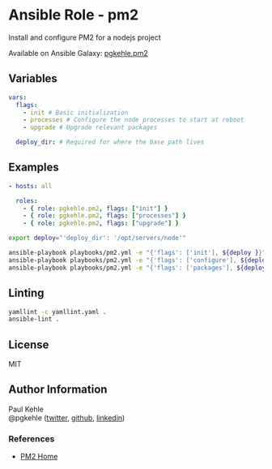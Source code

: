 # Ansible Role - pm2

Install and configure PM2 for a nodejs project

Available on Ansible Galaxy: [pgkehle.pm2](https://galaxy.ansible.com/pgkehle/pm2)

## Variables

```yaml
vars:
  flags:
    - init # Basic initialization
    - processes # Configure the node processes to start at reboot
    - upgrade # Upgrade relevant packages

  deploy_dir: # Required for where the base path lives
```

## Examples

```yaml
- hosts: all

  roles:
    - { role: pgkehle.pm2, flags: ["init"] }
    - { role: pgkehle.pm2, flags: ["processes"] }
    - { role: pgkehle.pm2, flags: ["upgrade"] }
```

```bash
export deploy="'deploy_dir': '/opt/servers/node'"

ansible-playbook playbooks/pm2.yml -e "{'flags': ['init'], ${deploy }}" -t init
ansible-playbook playbooks/pm2.yml -e "{'flags': ['configure'], ${deploy }}" -t processes
ansible-playbook playbooks/pm2.yml -e "{'flags': ['packages'], ${deploy }}" -t upgrade
```

## Linting

```bash
yamllint -c yamllint.yaml .
ansible-lint .
```

## License

MIT

## Author Information

Paul Kehle  
@pgkehle ([twitter](https://twitter.com/pgkehle), [github](https://github.com/pgkehle), [linkedin](https://www.linkedin.com/in/pgkehle))

### References

- [PM2 Home](https://pm2.io/doc/en/runtime/overview/)
